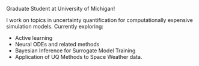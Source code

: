 Graduate Student at University of Michigan!

I work on topics in uncertainty quantification for computationally expensive simulation models. Currently exploring:

- Active learning
- Neural ODEs and related methods
- Bayesian Inference for Surrogate Model Training
- Application of UQ Methods to Space Weather data.

